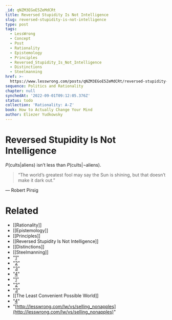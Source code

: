 ```yaml
---
_id: qNZM3EGoE5ZeMdCRt
title: Reversed Stupidity Is Not Intelligence
slug: reversed-stupidity-is-not-intelligence
type: post
tags:
  - LessWrong
  - Concept
  - Post
  - Rationality
  - Epistemology
  - Principles
  - Reversed_Stupidity_Is_Not_Intelligence
  - Distinctions
  - Steelmanning
href: >-
  https://www.lesswrong.com/posts/qNZM3EGoE5ZeMdCRt/reversed-stupidity-is-not-intelligence
sequence: Politics and Rationality
chapter: null
synchedAt: '2022-09-01T09:12:05.376Z'
status: todo
collection: 'Rationality: A-Z'
book: How to Actually Change Your Mind
author: Eliezer Yudkowsky
---
```


# Reversed Stupidity Is Not Intelligence
$P(\text{cults}|\text{aliens})$ isn’t less than $P(\text{cults}|\lnot\text{aliens})$.

> “The world’s greatest fool may say the Sun is shining, but that doesn’t make it dark out.”

— Robert Pirsig



# Related

- [[Rationality]]
- [[Epistemology]]
- [[Principles]]
- [[Reversed Stupidity Is Not Intelligence]]
- [[Distinctions]]
- [[Steelmanning]]
- "[1](#fn1x19)"
- "[2](#fn2x19)"
- "[3](#fn3x19)"
- "[4](#fn4x19)"
- "[1](#fn1x19-bk)"
- "[2](#fn2x19-bk)"
- "[3](#fn3x19-bk)"
- [[The Least Convenient Possible World]]
- "[4](#fn4x19-bk)"
- "[http://lesswrong.com/lw/vs/selling_nonapples](http://lesswrong.com/lw/vs/selling_nonapples)"